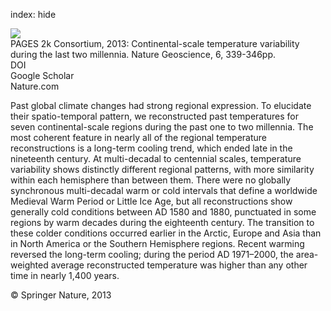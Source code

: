 index: hide

<div class="Citation">
    <div class="Citation-thumb CitationThumb-linked"  data-href="https://doi.org/10.1038/ngeo1797">
      <img src="https://static.claimspace.cloud/climate-study-static/refs/thumbs/5/PAGES_2k_Consortium_2013-thumb.png" />
    </div>

  <div class="Citation-body">
    <div class="Citation-text">PAGES 2k Consortium, 2013: Continental-scale temperature variability during the last two millennia. <span class="Article-journal">Nature Geoscience, </span><span class="Article-volume">6, </span>339-346pp.</div>
    <div class="Citation-links">
      <div class="CitationLink" data-href="https://doi.org/10.1038/ngeo1797">
        <div class="CitationLink-icon CitationLink-Doi"></div>
        <div class="CitationLink-text">DOI</div>
      </div>
      <div class="CitationLink" data-href="https://scholar.google.com/scholar?q=10.1038/ngeo1797">
        <div class="CitationLink-icon CitationLink-Scholar"></div>
        <div class="CitationLink-text">Google Scholar</div>
      </div>
      <div class="CitationLink" data-href="http://www.nature.com/search/executeSearch?sp-q=Continental-scale+temperature+variability+during+the+last+two+millennia&sp-p=all&pag-start=1&sp-c=25&sp-m=0&sp-s=&siteCode=default&sp-advanced=true&sp-q-9[NATURE]=1">
        <div class="CitationLink-icon CitationLink-Publisher"></div>
        <div class="CitationLink-text">Nature.com</div>
      </div>
    </div>
  </div>
</div>

Past global climate changes had strong regional expression. To elucidate their spatio-temporal pattern, we reconstructed past temperatures for seven continental-scale regions during the past one to two millennia. The most coherent feature in nearly all of the regional temperature reconstructions is a long-term cooling trend, which ended late in the nineteenth century. At multi-decadal to centennial scales, temperature variability shows distinctly different regional patterns, with more similarity within each hemisphere than between them. There were no globally synchronous multi-decadal warm or cold intervals that define a worldwide Medieval Warm Period or Little Ice Age, but all reconstructions show generally cold conditions between AD 1580 and 1880, punctuated in some regions by warm decades during the eighteenth century. The transition to these colder conditions occurred earlier in the Arctic, Europe and Asia than in North America or the Southern Hemisphere regions. Recent warming reversed the long-term cooling; during the period AD 1971–2000, the area-weighted average reconstructed temperature was higher than any other time in nearly 1,400 years.

<div class="Citation-copy">
&copy; Springer Nature, 2013
</div>